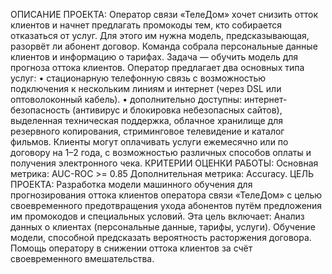 ОПИСАНИЕ ПРОЕКТА:
Оператор связи «ТелеДом» хочет снизить отток клиентов и начнет предлагать промокоды тем, кто собирается отказаться от услуг. Для этого им нужна модель, предсказывающая, разорвёт ли абонент договор. Команда собрала персональные данные клиентов и информацию о тарифах. Задача — обучить модель для прогноза оттока клиентов.
Оператор предлагает два основных типа услуг:
•	стационарную телефонную связь с возможностью подключения к нескольким линиям и интернет (через DSL или оптоволоконный кабель).
•	дополнительно доступны: интернет-безопасность (антивирус и блокировка небезопасных сайтов), выделенная техническая поддержка, облачное хранилище для резервного копирования, стриминговое телевидение и каталог фильмов.
Клиенты могут оплачивать услуги ежемесячно или по договору на 1–2 года, с возможностью различных способов оплаты и получения электронного чека.
КРИТЕРИИ ОЦЕНКИ РАБОТЫ:
Основная метрика: AUC-ROC >= 0.85
Дополнительная метрика: Accuracy.
ЦЕЛЬ ПРОЕКТА:
Разработка модели машинного обучения для прогнозирования оттока клиентов оператора связи «ТелеДом» с целью своевременного предотвращения ухода абонентов путём предложения им промокодов и специальных условий.
Эта цель включает:
Анализ данных о клиентах (персональные данные, тарифы, услуги).
Обучение модели, способной предсказать вероятность расторжения договора.
Помощь оператору в снижении оттока клиентов за счёт своевременного вмешательства.

